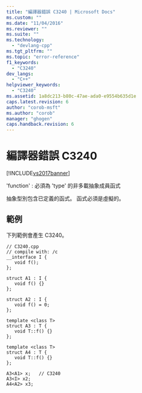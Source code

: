 ```yaml
---
title: "編譯器錯誤 C3240 | Microsoft Docs"
ms.custom: ""
ms.date: "11/04/2016"
ms.reviewer: ""
ms.suite: ""
ms.technology: 
  - "devlang-cpp"
ms.tgt_pltfrm: ""
ms.topic: "error-reference"
f1_keywords: 
  - "C3240"
dev_langs: 
  - "C++"
helpviewer_keywords: 
  - "C3240"
ms.assetid: 1a8dc213-b80c-47ae-ada0-e9554b635d1e
caps.latest.revision: 6
author: "corob-msft"
ms.author: "corob"
manager: "ghogen"
caps.handback.revision: 6
---
```

# 編譯器錯誤 C3240
[!INCLUDE[vs2017banner](../../assembler/inline/includes/vs2017banner.md)]

'function' : 必須為 'type' 的非多載抽象成員函式  
  
 抽象型別包含已定義的函式。  函式必須是虛擬的。  
  
## 範例  
 下列範例會產生 C3240。  
  
```  
// C3240.cpp  
// compile with: /c  
__interface I {  
   void f();  
};  
  
struct A1 : I {   
   void f() {}  
};  
  
struct A2 : I {   
   void f() = 0;  
};  
  
template <class T>   
struct A3 : T {  
   void T::f() {}  
};  
  
template <class T>   
struct A4 : T {  
   void T::f() {}  
};  
  
A3<A1> x;   // C3240  
A3<I> x2;  
A4<A2> x3;  
```